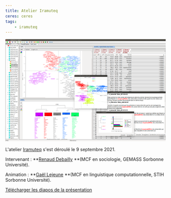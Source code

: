 ```yaml
---
title: Atelier Iramuteq
ceres: ceres
tags:
    - iramuteq
---
```


![Iramuteq](iramuteq.png)

L'atelier [Iramuteq](http://www.iramuteq.org/) s'est déroulé le 9 septembre 2021.

Intervenant : **[Renaud Debailly](https://humanites-biomedicales.sorbonne-universite.fr/sites/default/files/media/2021-01/Renaud-Debailly-CV.pdf) **(MCF en sociologie, GEMASS Sorbonne Université).

Animation : **[Gaël Lejeune](https://www.lejeunegael.fr/) **(MCF en linguistique computationnelle, STIH Sorbonne Université).

[Télécharger les diapos de la présentation](https://dropsu.sorbonne-universite.fr/s/sQXf3q75pjxNRcD)